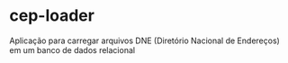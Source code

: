# cep-loader
Aplicação para carregar arquivos DNE (Diretório Nacional de Endereços) em um banco de dados relacional
